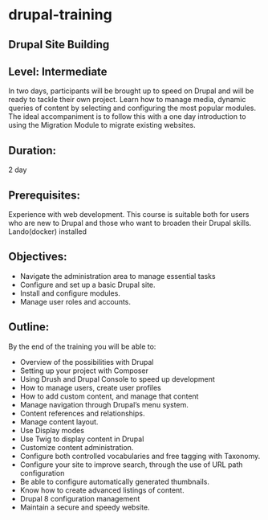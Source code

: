 # drupal-training

## Drupal Site Building

## Level: Intermediate

In two days, participants will be brought up to speed on Drupal and will be ready to tackle their own project. Learn how to manage media, dynamic queries of content by selecting and configuring the most popular modules.
The ideal accompaniment is to follow this with a one day introduction to using the Migration Module to migrate existing websites.

## Duration:

2 day

## Prerequisites:

Experience with web development. This course is suitable both for users who are new to Drupal and those who want to broaden their Drupal skills.
Lando(docker) installed

## Objectives:

- Navigate the administration area to manage essential tasks
- Configure and set up a basic Drupal site.
- Install and configure modules.
- Manage user roles and accounts.

## Outline:

By the end of the training you will be able to:

- Overview of the possibilities with Drupal
- Setting up your project with Composer
- Using Drush and Drupal Console to speed up development
- How to manage users, create user profiles
- How to add custom content, and manage that content
- Manage navigation through Drupalʼs menu system.
- Content references and relationships.
- Manage content layout.
- Use Display modes
- Use Twig to display content in Drupal
- Customize content administration.
- Configure both controlled vocabularies and free tagging with Taxonomy.
- Configure your site to improve search, through the use of URL path configuration
- Be able to configure automatically generated thumbnails.
- Know how to create advanced listings of content.
- Drupal 8 configuration management
- Maintain a secure and speedy website.
